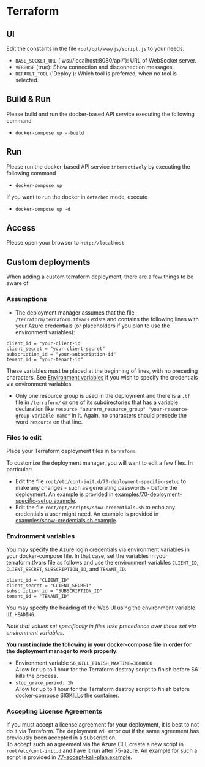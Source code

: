 # Terraform
## UI
Edit the constants in the file `root/opt/www/js/script.js` to your needs.

* `BASE_SOCKET_URL` ('ws://localhost:8080/api/'): URL of WebSocket server.
* `VERBOSE` (true): Show connection and disconnection messages.
* `DEFAULT_TOOL` ('Deploy'): Which tool is preferred, when no tool is selected.

## Build & Run


Please build and run the docker-based API service executing the following command
* `docker-compose up --build`

## Run
Please run the docker-based API service `interactively` by executing the following command
* `docker-compose up`

If you want to run the docker in `detached` mode, execute
* `docker-compose up -d`

## Access
Please open your browser to `http://localhost`


## Custom deployments
When adding a custom terraform deployment, there are a few things to be aware of.

### Assumptions
- The deployment manager assumes that the file `/terraform/terraform.tfvars` exists and contains the following lines with your Azure credentials (or placeholders if you plan to use the environment variables):

```
client_id = "your-client-id
client_secret = "your-client-secret"
subscription_id = "your-subscription-id"
tenant_id = "your-tenant-id"
```
  
These variables must be placed at the beginning of lines, with no preceding characters. See [Environment variables](#environment-variables) if you wish to specify the credentials via environment variables.  

- Only one resource group is used in the deployment and there is a `.tf` file in `/terraform/` or one of its subdirectories that has a variable declaration like `resource "azurerm_resource_group" "your-resource-group-variable-name"` in it. Again, no characters should precede the word `resource` on that line.

### Files to edit
Place your Terraform deployment files in `terraform`.  

To customize the deployment manager, you will want to edit a few files. In particular:
- Edit the file `root/etc/cont-init.d/70-deployment-specific-setup` to make any changes - such as generating passwords - before the deployment. An example is provided in [examples/70-deployment-specific-setup.example](examples/70-deployment-specific-setup.example).
- Edit the file `root/opt/scripts/show-credentials.sh` to echo any credentials a user might need. An example is provided in [examples/show-credentials.sh.example](examples/show-credentials.sh.example).

### Environment variables
You may specify the Azure login credentials via environment variables in your docker-compose file. In that case, set the variables in your terraform.tfvars file as follows and use the environment variables `CLIENT_ID`, `CLIENT_SECRET`, `SUBSCRIPTION_ID`, and `TENANT_ID`.

```
client_id = "CLIENT_ID"
client_secret = "CLIENT_SECRET"
subscription_id = "SUBSCRIPTION_ID"
tenant_id = "TENANT_ID"
```

You may specify the heading of the Web UI using the environment variable `UI_HEADING`.

*Note that values set specifically in files take precedence over those set via environment variables.*

**You must include the following in your docker-compose file in order for the deployment manager to work properly:**   
* Environment variable `S6_KILL_FINISH_MAXTIME=3600000`  
  Allow for up to 1 hour for the Terraform destroy script to finish before S6 kills the process.
* `stop_grace_period: 1h`  
  Allow for up to 1 hour for the Terraform destroy script to finish before docker-compose SIGKILLs the container.

### Accepting License Agreements
If you must accept a license agreement for your deployment, it is best to not do it via Terraform. The deployment will error out if the same agreement has previously been accepted in a subscription.  
To accept such an agreement via the Azure CLI, create a new script in `root/etc/cont-init.d` and have it run after 75-azure. An example for such a script is provided in [77-accept-kali-plan.example](examples/77-accept-kali-plan.example).
